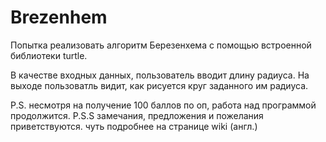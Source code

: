 # Brezenhem
Попытка реализовать алгоритм Березенхема с помощью встроенной библиотеки turtle.

В качестве входных данных, пользователь вводит длину радиуса. На выходе пользоватль видит, как рисуется круг заданного им радиуса.

P.S. несмотря на получение 100 баллов по оп, работа над программой продолжится.
P.S.S замечания, предложения и пожелания приветствуются. чуть подробнее на странице wiki (англ.)

